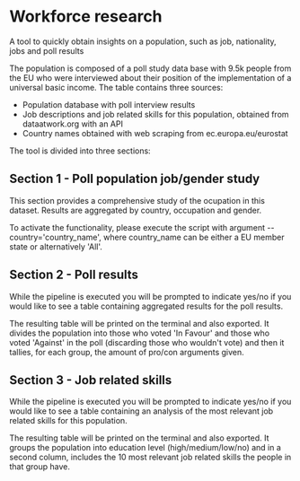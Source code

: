 # Workforce research
A tool to quickly obtain insights on a population, such as job, nationality, jobs and poll results

The population is composed of a poll study data base with 9.5k people from the EU who were interviewed about their position of the implementation of a universal basic income. 
The table contains three sources:
- Population database with poll interview results
- Job descriptions and job related skills for this population, obtained from dataatwork.org with an API 
- Country names obtained with web scraping from ec.europa.eu/eurostat

The tool is divided into three sections: 

## Section 1 - Poll population job/gender study

This section provides a comprehensive study of the ocupation in this dataset. Results are aggregated by country, occupation and gender. 

To activate the functionality, please execute the script with argument --country='country_name', where country_name can be either a EU member state or alternatively 'All'. 

## Section 2 - Poll results

While the pipeline is executed you will be prompted to indicate yes/no if you would like to see a table containing aggregated results for the poll results. 

The resulting table will be printed on the terminal and also exported. It divides the population into those who voted 'In Favour' and those who voted 'Against' in the poll (discarding those who wouldn't vote) and then it tallies, for each group, the amount of pro/con arguments given. 

## Section 3 - Job related skills 

While the pipeline is executed you will be prompted to indicate yes/no if you would like to see a table containing an analysis of the most relevant job related skills for this population. 

The resulting table will be printed on the terminal and also exported. It groups the population into education level (high/medium/low/no) and in a second column, includes the 10 most relevant job related skills the people in that group have. 

 
